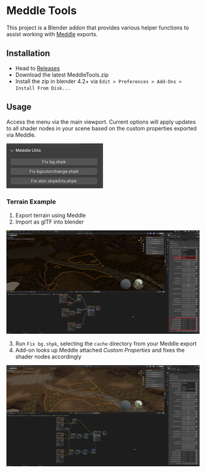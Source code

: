 # Meddle Tools
This project is a Blender addon that provides various helper functions to assist working with [Meddle](https://github.com/PassiveModding/Meddle) exports.

## Installation
- Head to [Releases](https://github.com/PassiveModding/MeddleTools/releases)
- Download the latest MeddleTools.zip
- Install the zip in blender 4.2+ via `Edit > Preferences > Add-Ons > Install From Disk...`


## Usage
Access the menu via the main viewport. Current options will apply updates to all shader nodes in your scene based on the custom properties exported via Meddle.

![ViewPortMenu](img/viewportmenu.png)

### Terrain Example
1. Export terrain using Meddle
2. Import as glTF into blender

<img src="img/terrain_example_1.png" width="700"/>

3. Run `Fix bg.shpk`, selecting the `cache` directory from your Meddle export
4. Add-on looks up Meddle attached *Custom Properties* and fixes the shader nodes accordingly

<img src="img/terrain_example_2.png" width="700"/>